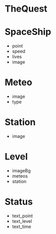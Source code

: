 # TheQuest

# SpaceShip
- point
- speed
- lives
- image

# Meteo
- image
- type

# Station
- image

# Level
- imageBg
- meteos
- station


# Status
- text_point
- text_level
- text_time
